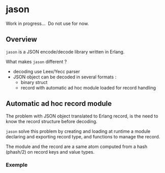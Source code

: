 # jason
Work in progress...  Do not use for now.

## Overview ##

`jason` is a JSON encode/decode library written in Erlang.

What makes `jason` different ?

* decoding use Leex/Yecc parser
* JSON object can be decoded in several formats :
   * binary struct
   * record with automatic ad hoc module loaded for record handling

## Automatic ad hoc record module ##

The problem with JSON object translated to Erlang record, is the need to
know the record structure before decoding.

`jason` solve this problem by creating and loading at runtime a module declaring
and exporting record type, and functions to manage the record.

The module and the record are a same atom computed from a hash (phash/2) on
record keys and value types.

### Exemple ###
